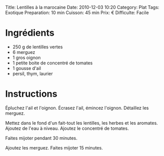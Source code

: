 Title: Lentilles à la marocaine
Date: 2010-12-03 10:20
Category: Plat
Tags: Exotique
Preparation: 10 min
Cuisson: 45 min
Prix: €
Difficulte: Facile

# Ingrédients

- 250 g de lentilles vertes
- 6 merguez
- 1 gros oignon
- 1 petite boite de concentré de tomates
- 1 gousse d'ail
- persil, thym, laurier

# Instructions

Épluchez l'ail et l'oignon.
Écrasez l'ail, émincez l'oignon.
Détaillez les merguez.

Mettez dans le fond d'un fait-tout les lentilles, les herbes et les aromates.
Ajoutez de l'eau à niveau.
Ajoutez le concentré de tomates.

Faites mijoter pendant 30 minutes.

Ajoutez les merguez.
Faites mijoter 15 minutes.
